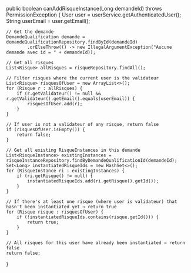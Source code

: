 public boolean canAddRisqueInstance(Long demandeId) throws PermissionException {
    User user = userService.getAuthenticatedUser();
    String userEmail = user.getEmail();

    // Get the demande
    DemandeQualification demande = demandeQualificationRepository.findById(demandeId)
            .orElseThrow(() -> new IllegalArgumentException("Aucune demande avec id = " + demandeId));

    // Get all risques
    List<Risque> allRisques = risqueRepository.findAll();

    // Filter risques where the current user is the validateur
    List<Risque> risquesOfUser = new ArrayList<>();
    for (Risque r : allRisques) {
        if (r.getValidateur() != null && r.getValidateur().getEmail().equals(userEmail)) {
            risquesOfUser.add(r);
        }
    }

    // If user is not a validateur of any risque, return false
    if (risquesOfUser.isEmpty()) {
        return false;
    }

    // Get all existing RisqueInstances in this demande
    List<RisqueInstance> existingInstances = risqueInstanceRepository.findByDemandeQualificationId(demandeId);
    Set<Long> instantiatedRisqueIds = new HashSet<>();
    for (RisqueInstance ri : existingInstances) {
        if (ri.getRisque() != null) {
            instantiatedRisqueIds.add(ri.getRisque().getId());
        }
    }

    // If there's at least one risque (where user is validateur) that hasn't been instantiated yet → return true
    for (Risque risque : risquesOfUser) {
        if (!instantiatedRisqueIds.contains(risque.getId())) {
            return true;
        }
    }

    // All risques for this user have already been instantiated → return false
    return false;
}
